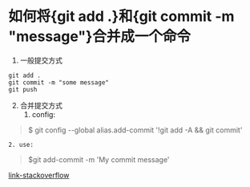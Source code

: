 # 如何将{git add .}和{git commit -m "message"}合并成一个命令


1.  一般提交方式

```shell
git add .
git commit -m "some message"
git push
```

2.  合并提交方式
    1. config: 
>$ git config --global alias.add-commit '!git add -A && git commit'

    2. use: 
>	$git add-commit -m 'My commit message'




[link-stackoverflow](https://stackoverflow.com/questions/4298960/git-add-and-commit-in-one-command)

